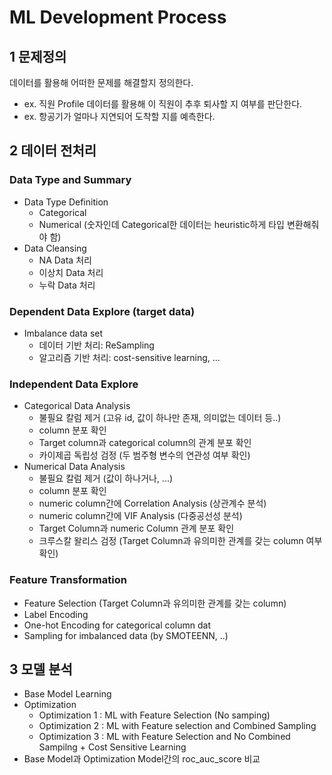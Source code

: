 # ML Development Process

## 1 문제정의

데이터를 활용해 어떠한 문제를 해결할지 정의한다.

- ex. 직원 Profile 데이터를 활용해 이 직원이 추후 퇴사할 지 여부를 판단한다.
- ex. 항공기가 얼마나 지연되어 도착할 지를 예측한다.

## 2 데이터 전처리

### Data Type and Summary

- Data Type Definition
  - Categorical
  - Numerical (숫자인데 Categorical한 데이터는 heuristic하게 타입 변환해줘야 함)
- Data Cleansing
  - NA Data 처리
  - 이상치 Data 처리
  - 누락 Data 처리

### Dependent Data Explore (target data)

- Imbalance data set
  - 데이터 기반 처리: ReSampling
  - 알고리즘 기반 처리: cost-sensitive learning, ...

### Independent Data Explore

- Categorical Data Analysis
  - 불필요 칼럼 제거 (고유 id, 값이 하나만 존재, 의미없는 데이터 등..)
  - column 분포 확인
  - Target column과 categorical column의 관계 분포 확인
  - 카이제곱 독립성 검정 (두 범주형 변수의 연관성 여부 확인)
- Numerical Data Analysis
  - 불필요 칼럼 제거 (값이 하나거나, ...)
  - column 분포 확인
  - numeric column간에 Correlation Analysis (상관계수 분석)
  - numeric column간에 VIF Analysis (다중공선성 분석)
  - Target Column과 numeric Column 관계 분포 확인
  - 크루스칼 왈리스 검정 (Target Column과 유의미한 관계를 갖는 column 여부 확인)

### Feature Transformation

- Feature Selection (Target Column과 유의미한 관계를 갖는 column)
- Label Encoding
- One-hot Encoding for categorical column dat
- Sampling for imbalanced data (by SMOTEENN, ..)

## 3 모델 분석

- Base Model Learning
- Optimization
  - Optimization 1 : ML with Feature Selection (No samping)
  - Optimization 2 : ML with Feature selection and Combined Sampling
  - Optimization 3 : ML with Feature Selection and No Combined Sampilng + Cost Sensitive Learning
- Base Model과 Optimization Model간의 roc_auc_score 비교

